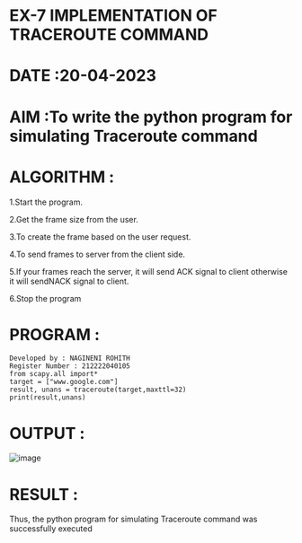 # EX-7 IMPLEMENTATION OF TRACEROUTE COMMAND

# DATE :20-04-2023

# AIM :To write the python program for simulating Traceroute command

# ALGORITHM :
1.Start the program.

2.Get the frame size from the user.

3.To create the frame based on the user request.

4.To send frames to server from the client side.

5.If your frames reach the server, it will send ACK signal to client otherwise it will sendNACK signal to client.

6.Stop the program

# PROGRAM :
```
Developed by : NAGINENI ROHITH
Register Number : 212222040105
from scapy.all import*
target = ["www.google.com"]
result, unans = traceroute(target,maxttl=32)
print(result,unans)
```
# OUTPUT :
![image](https://github.com/NAGINENIROHITH/EX-7/assets/118344049/7185d977-1902-4ac1-bcf7-57138c850bea)


# RESULT :
Thus, the python program for simulating Traceroute command was successfully executed
